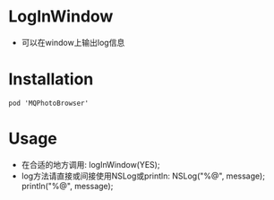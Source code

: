 # LogInWindow
- 可以在window上输出log信息

# Installation
    pod 'MQPhotoBrowser'

# Usage
- 在合适的地方调用: 
	logInWindow(YES);
- log方法请直接或间接使用NSLog或println:
 	NSLog("%@", message);
 	println("%@", message);